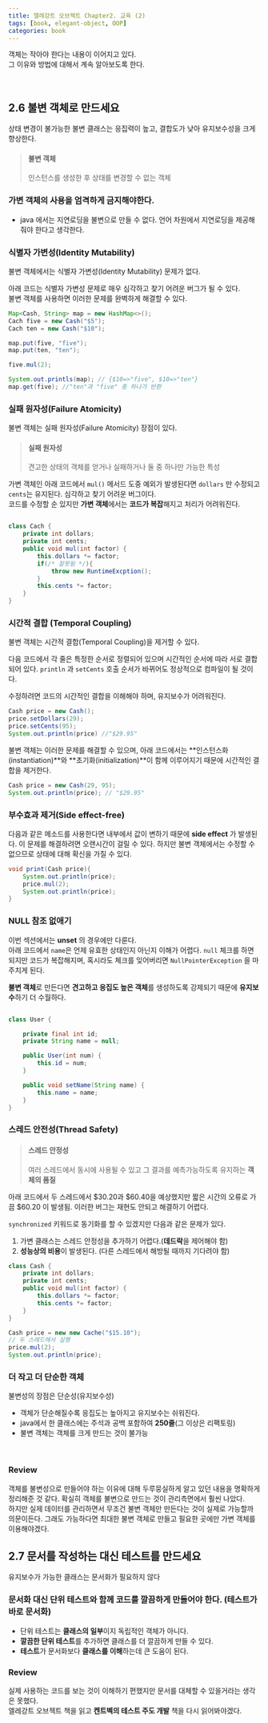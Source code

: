 ```yaml
---
title: 엘레강트 오브젝트 Chapter2. 교육 (2)
tags: [book, elegant-object, OOP]
categories: book
---
```


객체는 작아야 한다는 내용이 이어지고 있다.  
그 이유와 방법에 대해서 계속 알아보도록 한다.  

<!--more-->
<br>

## 2.6 불변 객체로 만드세요

상태 변경이 불가능한 불변 클래스는 응집력이 높고, 결합도가 낮아 유지보수성을 크게 향상한다.

> #### 불변 객체
> 인스턴스를 생성한 후 상태를 변경할 수 없는 객체

### 가변 객체의 사용을 엄격하게 금지해야한다.
- java 에서는 지연로딩을 불변으로 만들 수 없다. 언어 차원에서 지연로딩을 제공해줘야 한다고 생각한다.

### 식별자 가변성(Identity Mutability)

불변 객체에서는 식별자 가변성(Identity Mutability) 문제가 없다.  

아래 코드는 식별자 가변성 문제로 매우 심각하고 찾기 어려운 버그가 될 수 있다.  
불변 객체를 사용하면 이러한 문제를 완벽하게 해결할 수 있다.

```java
Map<Cash, String> map = new HashMap<>();
Cach five = new Cash("$5");
Cach ten = new Cash("$10");

map.put(five, "five");
map.put(ten, "ten");

five.mul(2);

System.out.printls(map); // {$10=>"five", $10=>"ten"}
map.get(five); //"ten"과 "five" 중 하나가 반환
``` 

### 실패 원자성(Failure Atomicity)

불변 객체는 실패 원자성(Failure Atomicity) 장점이 있다.

> #### 실패 원자성
> 견고한 상태의 객체를 얻거나 실패하거나 둘 중 하나만 가능한 특성

가변 객체인 아래 코드에서 `mul()` 메서드 도중 예외가 발생된다면 `dollars` 만 수정되고 `cents`는 유지된다.
심각하고 찾기 어려운 버그이다.  
코드를 수정할 순 있지만 **가변 객체**에서는 **코드가 복잡**해지고 처리가 어려워진다. 

```java

class Cach {
    private int dollars;
    private int cents;
    public void mul(int factor) {
        this.dollars *= factor;
        if(/* 잘못됨 */){
            throw new RuntimeExcption();
        }
        this.cents *= factor;
    }
}

```

### 시간적 결합 (Temporal Coupling)

불변 객체는 시간적 결합(Temporal Coupling)을 제거할 수 있다.  

다음 코드에서 각 줄은 특정한 순서로 정렬되어 있으며 시간적인 순서에 따라 서로 결합되어 있다.
`println` 과 `setCents` 호출 순서가 바뀌어도 정상적으로 컴파일이 될 것이다.  

수정하려면 코드의 시간적인 결합을 이해해야 하며, 유지보수가 어려워진다. 

```java
Cash price = new Cash();
price.setDollars(29);
price.setCents(95);
System.out.println(price) //"$29.95"
```

불변 객체는 이러한 문제를 해결할 수 있으며, 
아래 코드에서는 **인스턴스화(instantiation)**와 **초기화(initialization)**이 함께 이루어지기 때문에 시간적인 결합을 제거한다.  

```java 
Cash price = new Cash(29, 95);
System.out.println(price); // "$29.95"
```

### 부수효과 제거(Side effect-free)

다음과 같은 메소드를 사용한다면 내부에서 값이 변하기 때문에 **side effect** 가 발생된다.
이 문제를 해결하려면 오랜시간이 걸릴 수 있다.
하지만 불변 객체에서는 수정할 수 없으므로 상태에 대해 확신을 가질 수 있다.

```java 
void print(Cash price){
    System.out.println(price);
    price.mul(2);
    System.out.println(price);    
}
```

### NULL 참조 없애기

이번 섹션에서는 **unset** 의 경우에만 다룬다.  
아래 코드에서 `name`은 언제 유효한 상태인지 아닌지 이해가 어렵다.
`null` 체크를 하면 되지만 코드가 복잡해지며, 혹시라도 체크를 잊어버리면 `NullPointerException` 을 마주치게 된다.  

**불변 객체**로 만든다면 **견고하고 응집도 높은 객체**를 생성하도록 강제되기 때문에 **유지보수**하기 더 수월하다.

```java 

class User {

    private final int id;
    private String name = null;

    public User(int num) {
        this.id = num;
    }

    public void setName(String name) {
        this.name = name;
    }
}

```

### 스레드 안전성(Thread Safety)

> #### 스레드 안정성
> 여러 스레드에서 동시에 사용될 수 있고 그 결과를 예측가능하도록 유지하는 **객체의 품질**

아래 코드에서 두 스레드에서 $30.20과 $60.40을 예상했지만 짧은 시간의 오류로 가끔 $60.20 이 발생됨. 
이러한 버그는 재현도 안되고 해결하기 어렵다.  

`synchronized` 키워드로 동기화를 할 수 있겠지만 다음과 같은 문제가 있다.
1. 가변 클래스는 스레드 안정성을 추가하기 어렵다.(**데드락**을 제어해야 함)
2. **성능상의 비용**이 발생된다. (다른 스레드에서 해방될 때까지 기다려야 함)

```java
class Cash {
    private int dollars;
    private int cents;
    public void mul(int factor) {
        this.dollars *= factor;
        this.cents *= factor;
    }
}

Cash price = new new Cache("$15.10");
// 두 스레드에서 실행
price.mul(2);
System.out.println(price);
```

### 더 작고 더 단순한 객체

불변성의 장점은 단순성(유지보수성)

- 객체가 단순해질수록 응집도는 높아지고 유지보수는 쉬워진다.
- java에서 한 클래스에는 주석과 공백 포함하여 **250줄**(그 이상은 리팩토링)
- 불변 객체는 객체를 크게 만드는 것이 불가능

<br>


### Review

객체를 불변성으로 만들어야 하는 이유에 대해 두루뭉실하게 알고 있던 내용을 명확하게 정리해준 것 같다.
확실히 객체를 불변으로 만드는 것이 관리측면에서 훨씬 나았다.    
하지만 실제 데이터를 관리하면서 무조건 불변 객체만 만든다는 것이 실제로 가능할까 의문이든다.
그래도 가능하다면 최대한 불변 객체로 만들고 필요한 곳에만 가변 객체를 이용해야겠다.

## 2.7 문서를 작성하는 대신 테스트를 만드세요

유지보수가 가능한 클래스는 문서화가 필요하지 않다

### 문서화 대신 단위 테스트와 함께 코드를 깔끔하게 만들어야 한다. (테스트가 바로 문서화)
- 단위 테스트는 **클래스의 일부**이지 독립적인 객체가 아니다.
- **깔끔한 단위 테스트**를 추가하면 클래스를 더 깔끔하게 만들 수 있다.
- **테스트**가 문서화보다 **클래스를 이해**하는데 큰 도움이 된다.

### Review
실제 사용하는 코드를 보는 것이 이해하기 편했지만 문서를 대체할 수 있을거라는 생각은 못했다.  
엘레강트 오브젝트 책을 읽고 **켄트벡의 테스트 주도 개발** 책을 다시 읽어봐야겠다.

<br>

